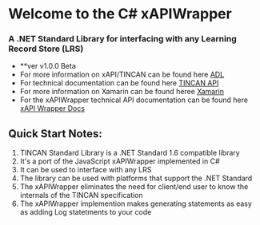 
# Welcome to the C# xAPIWrapper
### A .NET Standard Library for interfacing with any Learning Record Store (LRS)
- **ver v1.0.0 Beta
- For more information on xAPI/TINCAN can be found here [ADL](https://www.adlnet.gov/adl-research/performance-tracking-analysis/experience-api/)
- For technical documentation can be found here [TINCAN API](http://tincanapi.com/)
- For more information on Xamarin can be found heree [Xamarin](http://www.xamarin.com/)
- For the xAPIWrapper technical API documentation can be found here [xAPI Wrapper Docs](http://xapi.iworktech.com/index.html)

## Quick Start Notes:
1. TINCAN Standard Library is a .NET Standard 1.6 compatible library
2. It's a port of the JavaScript xAPIWrapper implemented in C#
3. It can be used to interface with any LRS
4. The library can be used with platforms that support the .NET Standard
5. The xAPIWrapper eliminates the need for client/end user to know the internals of the TINCAN specification
6. The xAPIWrapper implemention makes generating statements as easy as adding Log statetments to your code
